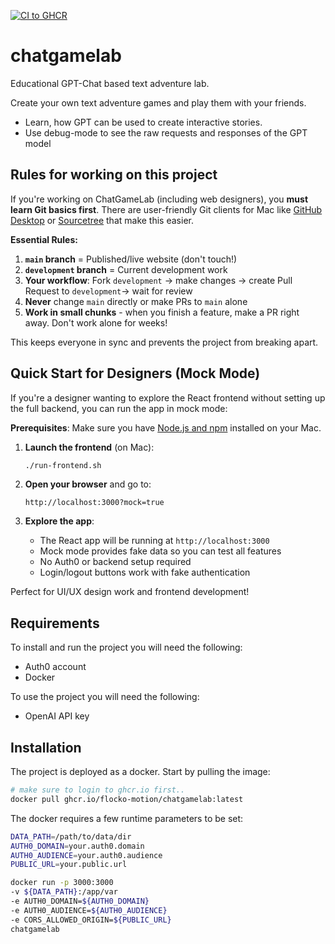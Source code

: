 [![CI to GHCR](https://github.com/flocko-motion/chatgamelab/actions/workflows/docker-image.yml/badge.svg)](https://github.com/flocko-motion/chatgamelab/actions/workflows/docker-image.yml)

# chatgamelab

Educational GPT-Chat based text adventure lab. 

Create your own text adventure games and play them with your friends.

- Learn, how GPT can be used to create interactive stories.
- Use debug-mode to see the raw requests and responses of the GPT model 

## Rules for working on this project

If you're working on ChatGameLab (including web designers), you **must learn Git basics first**. There are user-friendly Git clients for Mac like [GitHub Desktop](https://desktop.github.com/) or [Sourcetree](https://www.sourcetreeapp.com/) that make this easier.

**Essential Rules:**

1. **`main` branch** = Published/live website (don't touch!)
2. **`development` branch** = Current development work
3. **Your workflow**: Fork `development` → make changes → create Pull Request to `development`→ wait for review
4. **Never** change `main` directly or make PRs to `main` alone
5. **Work in small chunks** - when you finish a feature, make a PR right away. Don't work alone for weeks!

This keeps everyone in sync and prevents the project from breaking apart.

## Quick Start for Designers (Mock Mode)

If you're a designer wanting to explore the React frontend without setting up the full backend, you can run the app in mock mode:

**Prerequisites**: Make sure you have [Node.js and npm](https://nodejs.org/) installed on your Mac.

1. **Launch the frontend** (on Mac):
   ```bash
   ./run-frontend.sh
   ```

2. **Open your browser** and go to:
   ```
   http://localhost:3000?mock=true
   ```

3. **Explore the app**:
   - The React app will be running at `http://localhost:3000`
   - Mock mode provides fake data so you can test all features
   - No Auth0 or backend setup required
   - Login/logout buttons work with fake authentication

Perfect for UI/UX design work and frontend development!

## Requirements

To install and run the project you will need the following:
- Auth0 account
- Docker

To use the project you will need the following:
- OpenAI API key

## Installation

The project is deployed as a docker. Start by pulling the image:

```bash
# make sure to login to ghcr.io first..
docker pull ghcr.io/flocko-motion/chatgamelab:latest
```

The docker requires a few
runtime parameters to be set:

```bash 
DATA_PATH=/path/to/data/dir
AUTH0_DOMAIN=your.auth0.domain
AUTH0_AUDIENCE=your.auth0.audience
PUBLIC_URL=your.public.url

docker run -p 3000:3000
-v ${DATA_PATH}:/app/var
-e AUTH0_DOMAIN=${AUTH0_DOMAIN}
-e AUTH0_AUDIENCE=${AUTH0_AUDIENCE}
-e CORS_ALLOWED_ORIGIN=${PUBLIC_URL}
chatgamelab
```